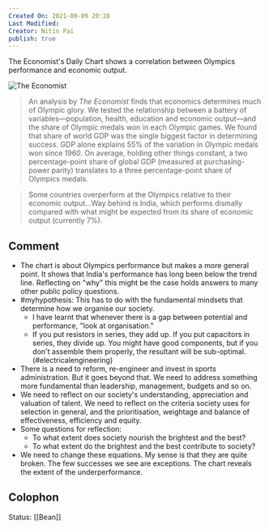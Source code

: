 ```yaml
---
Created On: 2021-08-09 20:28
Last Modified: 
Creator: Nitin Pai
publish: true
---
```


The Economist's Daily Chart shows a correlation between Olympics performance and economic output. 

![The Economist](https://www.economist.com/img/b/1280/1389/90/sites/default/files/images/2021/08/articles/main/20210814_woc167.png)

>An analysis by _The Economist_ finds that economics determines much of Olympic glory. We tested the relationship between a battery of variables—population, health, education and economic output—and the share of Olympic medals won in each Olympic games. We found that share of world GDP was the single biggest factor in determining success. GDP alone explains 55% of the variation in Olympic medals won since 1960. On average, holding other things constant, a two percentage-point share of global GDP (measured at purchasing-power parity) translates to a three percentage-point share of Olympics medals.

>Some countries overperform at the Olympics relative to their economic output...Way behind is India, which performs dismally compared with what might be expected from its share of economic output (currently 7%). 

## Comment
- The chart is about Olympics performance but makes a more general point. It shows that India's performance has long been below the trend line. Reflecting on "why" this might be the case holds answers to many other public policy questions.
- #myhypothesis: This has to do with the fundamental mindsets that determine how we organise our society.
	- I have learnt that whenever there is a gap between potential and performance, "look at organisation."
	- If you put resistors in series, they add up. If you put capacitors in series, they divide up. You might have good components, but if you don't assemble them properly, the resultant will be sub-optimal. (#electricalengineering)
- There is a need to reform, re-engineer and invest in sports administration. But it goes beyond that. We need to address something more fundamental than leadership, management, budgets and so on.
- We need to reflect on our society's understanding, appreciation and valuation of talent. We need to reflect on the criteria society uses for selection in general, and the prioritisation, weightage and balance of effectiveness, efficiency and equity.
- Some questions for reflection:
	- To what extent does society nourish the brightest and the best?
	- To what extent do the brightest and the best contribute to society?
- We need to change these equations. My sense is that they are quite broken. The few successes we see are exceptions. The chart reveals the extent of the underperformance. 


## Colophon
Status: [[Bean]]
